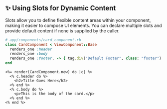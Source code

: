 ## ✨ Using Slots for Dynamic Content

Slots allow you to define flexible content areas within your component, making it easier to compose UI elements. You can declare multiple slots and provide default content if none is supplied by the caller.

```ruby
# app/components/card_component.rb
class CardComponent < ViewComponent::Base
  renders_one :header
  renders_one :body
  renders_one :footer, -> { tag.div("Default Footer", class: "footer") }
end
```

```erb
<%= render(CardComponent.new) do |c| %>
  <% c.header do %>
    <h2>Title Goes Here</h2>
  <% end %>
  <% c.body do %>
    <p>This is the body of the card.</p>
  <% end %>
<% end %>
```